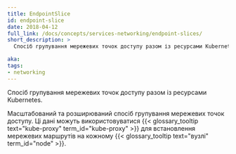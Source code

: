 ```yaml
---
title: EndpointSlice
id: endpoint-slice
date: 2018-04-12
full_link: /docs/concepts/services-networking/endpoint-slices/
short_description: >
  Спосіб групування мережевих точок доступу разом із ресурсами Kubernetes.

aka:
tags:
- networking
---
```


Спосіб групування мережевих точок доступу разом із ресурсами Kubernetes.

<!--more-->

Масштабований та розширюваний спосіб групування мережевих точок доступу. Ці дані можуть використовуватися {{< glossary_tooltip text="kube-proxy" term_id="kube-proxy" >}} для встановлення мережевих маршрутів на кожному {{< glossary_tooltip text="вузлі" term_id="node" >}}.
